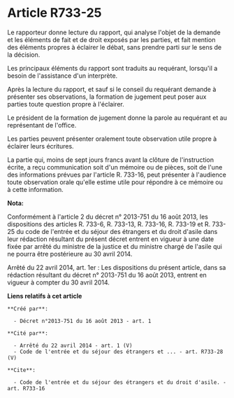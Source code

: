 # Article R733-25

Le rapporteur donne lecture du rapport, qui analyse l'objet de la demande et les éléments de fait et de droit exposés par les
parties, et fait mention des éléments propres à éclairer le débat, sans prendre parti sur le sens de la décision. 

Les principaux éléments du rapport sont traduits au requérant, lorsqu'il a besoin de l'assistance d'un interprète. 

Après la lecture du rapport, et sauf si le conseil du requérant demande à présenter ses observations, la formation de
jugement peut poser aux parties toute question propre à l'éclairer. 

Le président de la formation de jugement donne la parole au requérant et au représentant de l'office. 

Les parties peuvent présenter oralement toute observation utile propre à éclairer leurs écritures. 

La partie qui, moins de sept jours francs avant la clôture de l'instruction écrite, a reçu communication soit d'un mémoire ou
de pièces, soit de l'une des informations prévues par l'article R. 733-16, peut présenter à l'audience toute observation
orale qu'elle estime utile pour répondre à ce mémoire ou à cette information.

**Nota:**

Conformément à l'article 2 du décret n° 2013-751 du 16 août 2013, les dispositions des articles R. 733-6, R. 733-13, R.
733-16, R. 733-19 et R. 733-25 du code de l'entrée et du séjour des étrangers et du droit d'asile dans leur rédaction
résultant du présent décret entrent en vigueur à une date fixée par arrêté du ministre de la justice et du ministre chargé de
l'asile qui ne pourra être postérieure au 30 avril 2014.

Arrêté du 22 avril 2014, art. 1er : Les dispositions du présent article, dans sa rédaction résultant du décret n° 2013-751 du
16 août 2013, entrent en vigueur à compter du 30 avril 2014.

**Liens relatifs à cet article**

	**Créé par**:

	  - Décret n°2013-751 du 16 août 2013 - art. 1

	**Cité par**:

	  - Arrêté du 22 avril 2014 - art. 1 (V)
	  - Code de l'entrée et du séjour des étrangers et ... - art. R733-28 (V)

	**Cite**:

	  - Code de l'entrée et du séjour des étrangers et du droit d'asile. - art. R733-16
